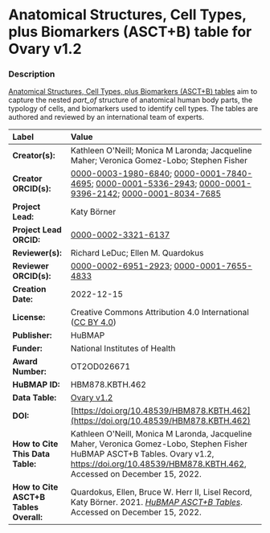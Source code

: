 # Anatomical Structures, Cell Types, plus Biomarkers (ASCT+B) table for Ovary v1.2

### Description
[Anatomical Structures, Cell Types, plus Biomarkers (ASCT+B) tables](https://hubmapconsortium.github.io/ccf/pages/ccf-anatomical-structures.html) aim to capture the nested *part_of* structure of anatomical human body parts, the typology of cells, and biomarkers used to identify cell types. The tables are authored and reviewed by an international team of experts.

| Label | Value |
| :------------- |:-------------|
| **Creator(s):** | Kathleen O'Neill; Monica M Laronda; Jacqueline Maher; Veronica Gomez-Lobo; Stephen Fisher |
| **Creator ORCID(s):** | [0000-0003-1980-6840](https://orcid.org/0000-0003-1980-6840); [0000-0001-7840-4695](https://orcid.org/0000-0001-7840-4695); [0000-0001-5336-2943](https://orcid.org/0000-0001-5336-2943); [0000-0001-9396-2142](https://orcid.org/0000-0001-9396-2142); [0000-0001-8034-7685](https://orcid.org/0000-0001-8034-7685) |
| **Project Lead:** | Katy B&ouml;rner |
| **Project Lead ORCID:** | [0000-0002-3321-6137](https://orcid.org/0000-0002-3321-6137) |
| **Reviewer(s):** | Richard LeDuc; Ellen M. Quardokus  |
| **Reviewer ORCID(s):** |[0000-0002-6951-2923](https://orcid.org/0000-0002-6951-2923); [0000-0001-7655-4833](https://orcid.org/0000-0001-7655-4833) |
| **Creation Date:** | 2022-12-15|
| **License:** | Creative Commons Attribution 4.0 International ([CC BY 4.0](https://creativecommons.org/licenses/by/4.0/)) |
| **Publisher:** | HuBMAP |
| **Funder:** | National Institutes of Health |
| **Award Number:** | OT2OD026671 |
| **HuBMAP ID:** | HBM878.KBTH.462 |
| **Data Table:** |  [Ovary v1.2](https://hubmapconsortium.github.io/ccf-releases/v1.3/asct-b/asct-b-vh-ovary.csv)  |
| **DOI:** |[https://doi.org/10.48539/HBM878.KBTH.462](https://doi.org/10.48539/HBM878.KBTH.462) |
| **How to Cite This Data Table:** | Kathleen O'Neill, Monica M Laronda, Jacqueline Maher, Veronica Gomez-Lobo, Stephen Fisher HuBMAP ASCT+B Tables. Ovary v1.2, https://doi.org/10.48539/HBM878.KBTH.462, Accessed on December 15, 2022. |
| **How to Cite ASCT+B Tables Overall:** | Quardokus, Ellen, Bruce W. Herr II, Lisel Record, Katy B&ouml;rner. 2021. [*HuBMAP ASCT+B Tables*](https://hubmapconsortium.github.io/ccf/pages/ccf-anatomical-structures.html). Accessed on December 15, 2022. |
